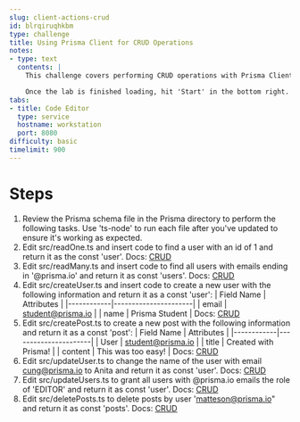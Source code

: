 ```yaml
---
slug: client-actions-crud
id: blrqiruqhkbm
type: challenge
title: Using Prisma Client for CRUD Operations
notes:
- type: text
  contents: |
    This challenge covers performing CRUD operations with Prisma Client. These are some of the most common tasks performed and every user of Prisma should master these skills.

    Once the lab is finished loading, hit 'Start' in the bottom right.
tabs:
- title: Code Editor
  type: service
  hostname: workstation
  port: 8080
difficulty: basic
timelimit: 900
---
```

Steps
======
1. Review the Prisma schema file in the Prisma directory to perform the following tasks. Use 'ts-node' to run each file after you've updated to ensure it's working as expected.
1. Edit src/readOne.ts and insert code to find a user with an id of 1 and return it as the const 'user'. Docs: [CRUD](https://www.prisma.io/docs/concepts/components/prisma-client/crud)
1. Edit src/readMany.ts and insert code to find all users with emails ending in '@prisma.io' and return it as const 'users'. Docs: [CRUD](https://www.prisma.io/docs/concepts/components/prisma-client/crud)
1. Edit src/createUser.ts and insert code to create a new user with the following information and return it as a const 'user':
| Field Name | Attributes           |
|------------|----------------------|
| email      | student@prisma.io    |
| name       | Prisma Student       |
Docs: [CRUD](https://www.prisma.io/docs/concepts/components/prisma-client/crud)
1. Edit src/createPost.ts to create a new post with the following information and return it as a const 'post':
| Field Name | Attributes           |
|------------|----------------------|
| User       | student@prisma.io    |
| title      | Created with Prisma! |
| content    | This was too easy!   |
Docs: [CRUD](https://www.prisma.io/docs/concepts/components/prisma-client/crud)
1. Edit src/updateUser.ts to change the name of the user with email cung@prisma.io to Anita and return it as const 'user'. Docs: [CRUD](https://www.prisma.io/docs/concepts/components/prisma-client/crud)
1. Edit src/updateUsers.ts to grant all users with @prisma.io emails the role of 'EDITOR' and return it as const 'user'. Docs: [CRUD](https://www.prisma.io/docs/concepts/components/prisma-client/crud)
1. Edit src/deletePosts.ts to delete posts by user 'matteson@prisma.io" and return it as const 'posts'. Docs: [CRUD](https://www.prisma.io/docs/concepts/components/prisma-client/crud)
